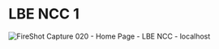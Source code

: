 # LBE NCC 1
![FireShot Capture 020 - Home Page - LBE NCC - localhost](https://user-images.githubusercontent.com/34505233/196237383-44273736-3796-472e-881d-608904a00c00.png)
